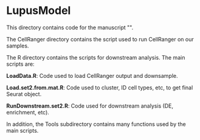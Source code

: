 # LupusModel

This directory contains code for the manuscript "".

The CellRanger directory contains the script used to run CellRanger on our samples.

The R directory contains the scripts for downstream analysis. The main scripts are:

**LoadData.R**: Code used to load CellRanger output and downsample.

**Load.set2.from.mat.R**: Code used to cluster, ID cell types, etc, to get final Seurat object.

**RunDownstream.set2.R**: Code used for downstream analysis (DE, enrichment, etc).

In addition, the Tools subdirectory contains many functions used by the main scripts.
